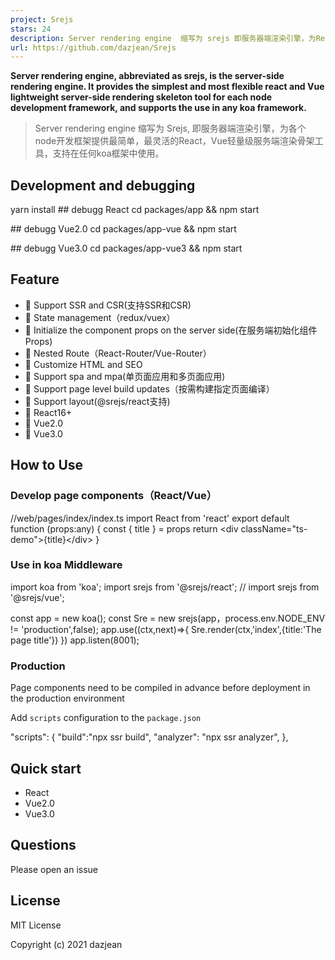 ```yaml
---
project: Srejs
stars: 24
description: Server rendering engine  缩写为 srejs 即服务器端渲染引擎，为React，Vue提供轻量级封装的服务端渲染骨架。提供了类似模板引擎一样的用法用于在Koa框架中使用。
url: https://github.com/dazjean/Srejs
---
```


  

**Server rendering engine, abbreviated as srejs, is the server-side rendering engine. It provides the simplest and most flexible react and Vue lightweight server-side rendering skeleton tool for each node development framework, and supports the use in any koa framework.**

  

  

> Server rendering engine 缩写为 Srejs, 即服务器端渲染引擎，为各个node开发框架提供最简单，最灵活的React，Vue轻量级服务端渲染骨架工具，支持在任何koa框架中使用。

Development and debugging
-------------------------

yarn install
#\# debugg React
cd packages/app && npm start  

#\# debugg Vue2.0 
cd packages/app-vue && npm start 

#\# debugg Vue3.0
cd packages/app-vue3 && npm start 

Feature
-------

-   🚀 Support SSR and CSR(支持SSR和CSR)
-   🚀 State management（redux/vuex）
-   🚀 Initialize the component props on the server side(在服务端初始化组件Props)
-   🚀 Nested Route（React-Router/Vue-Router）
-   🚀 Customize HTML and SEO
-   🚀 Support spa and mpa(单页面应用和多页面应用)
-   🚀 Support page level build updates（按需构建指定页面编译）
-   🚀 Support layout(@srejs/react支持)
-   🚀 React16+
-   🚀 Vue2.0
-   🚀 Vue3.0

How to Use
----------

### Develop page components（React/Vue）

//web/pages/index/index.ts
import React from 'react'
export default function (props:any) {
  const { title } \= props
  return <div className\="ts-demo"\>{title}</div\>
}

### Use in koa Middleware

import koa from 'koa';
import srejs from '@srejs/react';
// import srejs from '@srejs/vue'; 

const app \= new koa();
const Sre \= new srejs(app，process.env.NODE\_ENV != 'production',false); 
app.use((ctx,next)\=>{
    Sre.render(ctx,'index',{title:'The page title'})
})
app.listen(8001);

### Production

Page components need to be compiled in advance before deployment in the production environment

Add `scripts` configuration to the `package.json`

"scripts": {
    "build":"npx ssr build",
    "analyzer": "npx ssr analyzer",
},

Quick start
-----------

-   React
-   Vue2.0
-   Vue3.0

Questions
---------

Please open an issue

License
-------

MIT License

Copyright (c) 2021 dazjean
